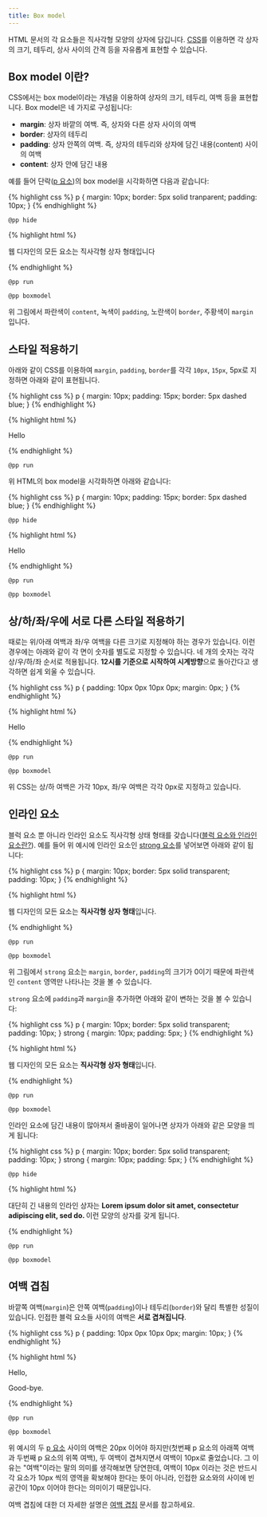 ```yaml
---
title: Box model
---
```

HTML 문서의 각 요소들은 직사각형 모양의 상자에 담깁니다. [CSS](/docs/CSS.html)를 이용하면 각 상자의 크기, 테두리, 상사 사이의 간격 등을 자유롭게 표현할 수 있습니다.


## Box model 이란?

CSS에서는 box model이라는 개념을 이용하여 상자의 크기, 테두리, 여백 등을 표현합니다. Box model은 네 가지로 구성됩니다:

*   **margin**: 상자 바깥의 여백. 즉, 상자와 다른 상자 사이의 여백
*   **border**: 상자의 테두리
*   **padding**: 상자 안쪽의 여백. 즉, 상자의 테두리와 상자에 담긴 내용(content) 사이의 여백
*   **content**: 상자 안에 담긴 내용

예를 들어 단락([p 요소](/html/p.html))의 box model을 시각화하면 다음과 같습니다:

{% highlight css %}
p {
    margin: 10px;
    border: 5px solid tranparent;
    padding: 10px;
}
{% endhighlight %}

``@pp hide``

{% highlight html %}
<p>
    웹 디자인의 모든 요소는 직사각형 상자 형태입니다
</p>
{% endhighlight %}

``@pp run``

``@pp boxmodel``

위 그림에서 파란색이 ``content``, 녹색이 ``padding``, 노란색이 ``border``, 주황색이 ``margin`` 입니다.


## 스타일 적용하기

아래와 같이 CSS를 이용하여 ``margin``, ``padding``, ``border``를 각각 ``10px``, ``15px``, 5px로 지정하면 아래와 같이 표현됩니다.

{% highlight css %}
p {
    margin: 10px;
    padding: 15px;
    border: 5px dashed blue;
}
{% endhighlight %}

{% highlight html %}
<p>Hello</p>
{% endhighlight %}

``@pp run``

위 HTML의 box model을 시각화하면 아래와 같습니다:

{% highlight css %}
p {
    margin: 10px;
    padding: 15px;
    border: 5px dashed blue;
}
{% endhighlight %}

``@pp hide``

{% highlight html %}
<p>Hello</p>
{% endhighlight %}

``@pp run``

``@pp boxmodel``


## 상/하/좌/우에 서로 다른 스타일 적용하기

때로는 위/아래 여백과 좌/우 여백을 다른 크기로 지정해야 하는 경우가 있습니다. 이런 경우에는 아래와 같이 각 면이 숫자를 별도로 지정할 수 있습니다. 네 개의 숫자는 각각 상/우/하/좌 순서로 적용됩니다. **12시를 기준으로 시작하여 시계방향**으로 돌아간다고 생각하면 쉽게 외울 수 있습니다.

{% highlight css %}
p {
    padding: 10px 0px 10px 0px;
    margin: 0px;
}
{% endhighlight %}

{% highlight html %}
<p>Hello</p>
{% endhighlight %}

``@pp run``

``@pp boxmodel``

위 CSS는 상/하 여백은 가각 10px, 좌/우 여백은 각각 0px로 지정하고 있습니다.


## 인라인 요소

블럭 요소 뿐 아니라 인라인 요소도 직사각형 상태 형태를 갖습니다([블럭 요소와 인라인 요소란?](/docs/Block_and_inline_element.html)). 예를 들어 위 예시에 인라인 요소인 [strong 요소](/html/strong.html)를 넣어보면 아래와 같이 됩니다:

{% highlight css %}
p {
    margin: 10px;
    border: 5px solid transparent;
    padding: 10px;
}
{% endhighlight %}

{% highlight html %}
<p>
    웹 디자인의 모든 요소는 <strong>직사각형 상자 형태</strong>입니다.
</p>
{% endhighlight %}

``@pp run``

``@pp boxmodel``

위 그림에서 ``strong`` 요소는 ``margin``, ``border``, ``padding``의 크기가 0이기 때문에 파란색인 ``content`` 영역만 나타나는 것을 볼 수 있습니다.

``strong`` 요소에 ``padding``과 ``margin``을 추가하면 아래와 같이 변하는 것을 볼 수 있습니다:

{% highlight css %}
p {
    margin: 10px;
    border: 5px solid transparent;
    padding: 10px;
}
strong {
    margin: 10px;
    padding: 5px;
}
{% endhighlight %}

{% highlight html %}
<p>
    웹 디자인의 모든 요소는 <strong>직사각형 상자 형태</strong>입니다.
</p>
{% endhighlight %}

``@pp run``

``@pp boxmodel``

인라인 요소에 담긴 내용이 많아져서 줄바꿈이 일어나면 상자가 아래와 같은 모양을 띄게 됩니다:

{% highlight css %}
p {
    margin: 10px;
    border: 5px solid transparent;
    padding: 10px;
}
strong {
    margin: 10px;
    padding: 5px;
}
{% endhighlight %}

``@pp hide``

{% highlight html %}
<p>
    대단히 긴 내용의 인라인 상자는
    <strong>
        Lorem ipsum dolor sit amet, consectetur adipiscing
        elit, sed do.
    </strong>
    이런 모양의 상자를 갖게 됩니다.
</p>
{% endhighlight %}

``@pp run``

``@pp boxmodel``


## 여백 겹침

바깥쪽 여백(``margin``)은 안쪽 여백(``padding``)이나 테두리(``border``)와 달리 특별한 성질이 있습니다. 인접한 블럭 요소들 사이의 여백은 **서로 겹쳐집니다**.

{% highlight css %}
p {
    padding: 10px 0px 10px 0px;
    margin: 10px;
}
{% endhighlight %}

{% highlight html %}
<p>Hello,</p>
<p>Good-bye.</p>
{% endhighlight %}

``@pp run``

``@pp boxmodel``

위 예시의 두 [p 요소](/docs/p.html) 사이의 여백은 20px 이어야 하지만(첫번째 p 요소의 아래쪽 여백과 두번째 p 요소의 위쪽 여백), 두 여백이 겹쳐지면서 여백이 10px로 줄었습니다. 그 이유는 "여백"이라는 말의 의미를 생각해보면 당연한데, 여백이 10px 이라는 것은 반드시 각 요소가 10px 씩의 영역을 확보해야 한다는 뜻이 아니라, 인접한 요소와의 사이에 빈 공간이 10px 이어야 한다는 의미이기 때문입니다.

여백 겹침에 대한 더 자세한 설명은 [여백 겹침](/css/Margin_collapsing.html) 문서를 참고하세요.
